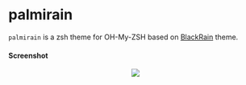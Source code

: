 # palmirain 

`palmirain` is a zsh theme for OH-My-ZSH based on [BlackRain](https://github.com/ginfuru/ZSH-BlackRain) theme.

#### Screenshot
<p style="text-align:center">
  <a href=https://github.com/lecardozo/palmirain/blob/master/images/screenshot.png>
    <img src=https://github.com/lecardozo/palmirain/blob/master/images/screenshot.png style="max-width:100%">
  </a>
</p>

